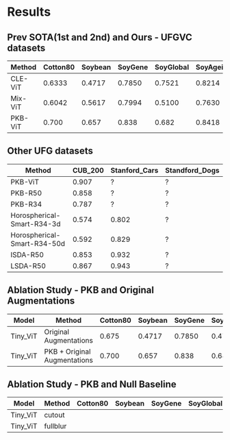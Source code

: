 # Results

## Prev SOTA(1st and 2nd) and Ours - UFGVC datasets

| Method | Cotton80 | Soybean | SoyGene | SoyGlobal | SoyAgeing |
|--------|-----|------|----------|---------|---------|
| CLE-ViT | 0.6333 | 0.4717 | 0.7850 | 0.7521 | 0.8214 |
| Mix-ViT | 0.6042 | 0.5617 | 0.7994| 0.5100 | 0.7630 |
| PKB-ViT | 0.700 | 0.657 | 0.838 | 0.682 | 0.8418 |

## Other UFG datasets

| Method | CUB_200 | Stanford_Cars | Standford_Dogs |
|--------|---------|---------------|----------------|
| PKB-ViT | 0.907 | ? | ? |
| PKB-R50 | 0.858 | ? | ? |
| PKB-R34 | 0.787 | ? | ? |
| Horospherical-Smart-R34-3d | 0.574 | 0.802 | ? |
| Horospherical-Smart-R34-50d | 0.592 | 0.829 | ? |
| ISDA-R50 | 0.853 | 0.932 | ? |
| LSDA-R50 | 0.867 | 0.943 | ? |

## Ablation Study - PKB and Original Augmentations

| Model | Method | Cotton80 | Soybean | SoyGene | SoyGlobal | SoyAgeing | CUB_200 | Stanford_Cars |
|-------|--------|----------|---------|---------|-----------|-----------|---------|---------------|
| Tiny_ViT | Original Augmentations | 0.675 | 0.4717 | 0.7850 | 0.478 | 0.792 | 0.896 | ? |
| Tiny_ViT | PKB + Original Augmentations | 0.700 | 0.657 | 0.838 | 0.682 | 0.8418 | 0.907 | ? |

## Ablation Study - PKB and Null Baseline

| Model | Method | Cotton80 | Soybean | SoyGene | SoyGlobal | SoyAgeing | CUB_200 | Stanford_Cars |
|-------|--------|----------|---------|---------|-----------|-----------|---------|---------------|
| Tiny_ViT | cutout |
| Tiny_ViT | fullblur |